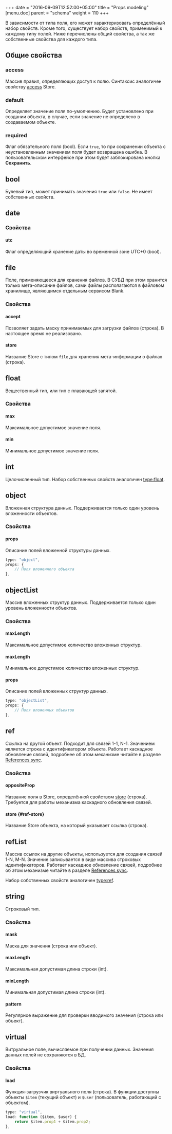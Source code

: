 +++
date = "2016-09-09T12:52:00+05:00"
title = "Props modeling"
[menu.doc]
    parent = "schema"
    weight = 110
+++

В зависимости от типа поля, его может характеризовать определённый набор свойств. Кроме того, существует набор свойств,
применимый к каждому типу полей. Ниже перечислены общий свойства, а так же собственные свойства для каждого типа.

## Общие свойства

### access
Массив правил, определяющих доступ к полю. Синтаксис аналогичен свойству [access](/doc/store_reference/#access) Store.

### default
Определяет значение поля по-умолчению. Будет установлено при создании объекта, в случае, если значение не определено в создаваемом объекте.

### required
Флаг обязательного поля (bool). Если `true`, то при сохранении объекта с неустановленным значением поля будет возвращена ошибка.
В пользовательском интерфейсе при этом будет заблокирована кнопка **Сохранить**.

## bool
Булевый тип, может принимать значения `true` или `false`. Не имеет собственных свойств.


## date

### Свойства

#### utc
Флаг определяющий хранение даты во временной зоне UTC+0 (bool).


## file
Поле, применяющееся для хранения файлов. В СУБД при этом хранится только мета-описание файлов, сами файлы располагаются в файловом хранилище,
являющимся отдельным сервисом Blank.

### Свойства

#### accept
Позволяет задать маску принимаемых для загрузки файлов (строка).
В настоящее время не реализовано.

#### store
Название Store с типом `file` для хранения мета-информации о файлах (строка).


## float
Вещественный тип, или тип с плавающей запятой.

### Свойства

#### max
Максимальное допустимое значение поля.

#### min
Минимальное допустимое значение поля.


## int
Целочисленный тип.
Набор собственных свойств аналогичен [type:float](/doc/props-modeling/#float).

## object
Вложенная структура данных. Поддерживается только один уровень вложенности объектов.

### Свойства

#### props
Описание полей вложенной структуры данных.

```javascript
type: "object",
props: {
    // Поля вложенного объекта
},
```


## objectList
Массив вложенных структур данных. Поддерживается только один уровень вложенности объектов.

### Свойства

#### maxLength
Максимальное допустимое количество вложенных структур.

#### maxLength
Минимальное допустимое количество вложенных структур.

#### props
Описание полей вложенных структур данных.

```javascript
type: "objectList",
props: {
    // Поля вложенных объектов
},
```



## ref
Ссылка на другой объект. Подходит для связей 1-1, N-1. Значением является строка с идентификатором объекта.
Работает каскадное обновление связей, подробнее об этом механизме читайте в разделе [References sync](/doc/ref_sync/).

### Свойства

#### oppositeProp
Название поля в Store, определённой свойством [store](/doc/props-modeling/#store) (строка).
Требуется для работы механизма каскадного обновления связей.

#### store {#ref-store}
Название Store объекта, на который указывает ссылка (строка).

## refList
Массив ссылок на другие объекты, используется для создания связей 1-N, M-N. Значение записывается в виде
массива строковых идентификаторов.
Работает каскадное обновление связей, подробнее об этом механизме читайте в разделе [References sync](/doc/ref_sync/).

Набор собственных свойств аналогичен [type:ref](/doc/props-modeling/#ref).

## string
Строковый тип.

### Свойства

#### mask
Маска для значения (строка или объект).

#### maxLength
Максимальная допустимая длина строки (int).

#### minLength
Минимальная допустимая длина строки (int).

#### pattern
Регулярное выражение для проверки вводимого значения (строка или объект).


## virtual
Витруальное поле, вычисляемое при получении данных. Значения данных полей не сохраняются в БД.

### Свойства

#### load
Функция-загрузчик виртуального поля (строка).
В функции доступны объекты `$item` (текущий объект) и `$user` (пользователь, работающий с объектом).

```javascript
type: "virtual",
load: function ($item, $user) {
    return $item.prop1 + $item.prop2;
},
```